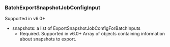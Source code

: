 ### BatchExportSnapshotJobConfigInput
Supported in v6.0+

- snapshots: a list of ExportSnapshotJobConfigForBatchInputs
  - Required. Supported in v6.0+
      Array of objects containing information about snapshots to export.
